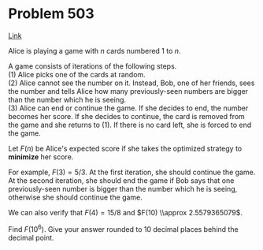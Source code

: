# Problem 503

[Link](https://projecteuler.net/problem=503)

Alice is playing a game with $n$ cards numbered $1$ to $n$.

A game consists of iterations of the following steps.  
(1) Alice picks one of the cards at random.  
(2) Alice cannot see the number on it. Instead, Bob, one of her friends, sees the number and tells Alice how many previously-seen numbers are bigger than the number which he is seeing.  
(3) Alice can end or continue the game. If she decides to end, the number becomes her score. If she decides to continue, the card is removed from the game and she returns to (1). If there is no card left, she is forced to end the game.  

Let $F(n)$ be Alice's expected score if she takes the optimized strategy to **minimize** her score.

For example, $F(3) = 5/3$. At the first iteration, she should continue the game. At the second iteration, she should end the game if Bob says that one previously-seen number is bigger than the number which he is seeing, otherwise she should continue the game.

We can also verify that $F(4) = 15/8$ and $F(10) \\approx 2.5579365079$.

Find $F(10^6)$. Give your answer rounded to $10$ decimal places behind the decimal point.
